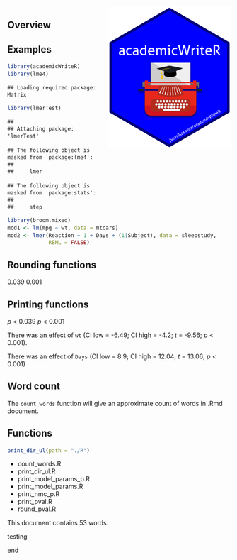 
<img src='https://raw.githubusercontent.com/jvcasillas/hex_stickers/master/stickers/academicWriteR.png' align='right' width='275px'/>

## Overview

## Examples

``` r
library(academicWriteR)
library(lme4)
```

    ## Loading required package: Matrix

``` r
library(lmerTest)
```

    ## 
    ## Attaching package: 'lmerTest'

    ## The following object is masked from 'package:lme4':
    ## 
    ##     lmer

    ## The following object is masked from 'package:stats':
    ## 
    ##     step

``` r
library(broom.mixed)
mod1 <- lm(mpg ~ wt, data = mtcars)
mod2 <- lmer(Reaction ~ 1 + Days + (1|Subject), data = sleepstudy,
             REML = FALSE)
```

## Rounding functions

0.039 0.001

## Printing functions

*p* \< 0.039 *p* \< 0.001

There was an effect of `wt` (CI low = -6.49; CI high = -4.2; *t* =
-9.56; *p* \< 0.001).

There was an effect of `Days` (CI low = 8.9; CI high = 12.04; *t* =
13.06; *p* \< 0.001)

## Word count

The `count_words` function will give an approximate count of words in
.Rmd document.

## Functions

``` r
print_dir_ul(path = "./R")
```

  - count\_words.R
  - print\_dir\_ul.R
  - print\_model\_params\_p.R
  - print\_model\_params.R
  - print\_nmc\_p.R
  - print\_pval.R
  - round\_pval.R

This document contains 53 words.

<!--
this is a comment
-->

testing

<!--
another comment
-->

end
